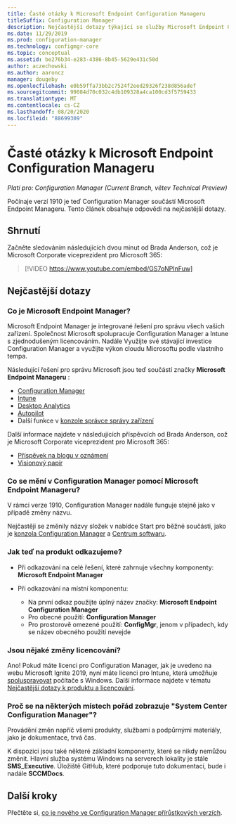 ```yaml
---
title: Časté otázky k Microsoft Endpoint Configuration Manageru
titleSuffix: Configuration Manager
description: Nejčastější dotazy týkající se služby Microsoft Endpoint Configuration Manager
ms.date: 11/29/2019
ms.prod: configuration-manager
ms.technology: configmgr-core
ms.topic: conceptual
ms.assetid: be276b34-e283-4386-8b45-5629e431c50d
author: aczechowski
ms.author: aaroncz
manager: dougeby
ms.openlocfilehash: e0b59ffa73bb2c7524f2eed29326f238d856adef
ms.sourcegitcommit: 99084d70c032c4db109328a4ca100cd3f5759433
ms.translationtype: MT
ms.contentlocale: cs-CZ
ms.lasthandoff: 08/20/2020
ms.locfileid: "88699309"
---
```

# <a name="microsoft-endpoint-configuration-manager-faq"></a>Časté otázky k Microsoft Endpoint Configuration Manageru

*Platí pro: Configuration Manager (Current Branch, větev Technical Preview)*

Počínaje verzí 1910 je teď Configuration Manager součástí Microsoft Endpoint Manageru. Tento článek obsahuje odpovědi na nejčastější dotazy.

## <a name="summary"></a>Shrnutí

Začněte sledováním následujících dvou minut od Brada Anderson, což je Microsoft Corporate viceprezident pro Microsoft 365:

> [!VIDEO https://www.youtube.com/embed/GS7oNPInFuw]

## <a name="faqs"></a>Nejčastější dotazy

### <a name="what-is-microsoft-endpoint-manager"></a>Co je Microsoft Endpoint Manager?

Microsoft Endpoint Manager je integrované řešení pro správu všech vašich zařízení. Společnost Microsoft spolupracuje Configuration Manager a Intune s zjednodušeným licencováním. Nadále Využijte své stávající investice Configuration Manager a využijte výkon cloudu Microsoftu podle vlastního tempa.

Následující řešení pro správu Microsoft jsou teď součástí značky **Microsoft Endpoint Manageru** :

- [Configuration Manager](/configmgr)
- [Intune](/intune)
- [Desktop Analytics](../../desktop-analytics/overview.md)
- [Autopilot](/intune/enrollment/enrollment-autopilot)
- Další funkce v [konzole správce správy zařízení](https://techcommunity.microsoft.com/t5/enterprise-mobility-security/microsoft-intune-rolls-out-an-improved-streamlined-endpoint/ba-p/937760)

Další informace najdete v následujících příspěvcích od Brada Anderson, což je Microsoft Corporate viceprezident pro Microsoft 365:

- [Příspěvek na blogu v oznámení](https://aka.ms/cmannounce)
- [Visionový papír](https://aka.ms/MEMVisionPaper)

### <a name="what-things-change-in-configuration-manager-with-microsoft-endpoint-manager"></a>Co se mění v Configuration Manager pomocí Microsoft Endpoint Manageru?

V rámci verze 1910, Configuration Manager nadále funguje stejně jako v případě změny názvu.

Nejčastěji se změnily názvy složek v nabídce Start pro běžné součásti, jako je [konzola Configuration Manager](../servers/manage/admin-console.md#bkmk_open) a [Centrum softwaru](software-center.md#bkmk_open).

### <a name="how-do-we-refer-to-the-product-now"></a>Jak teď na produkt odkazujeme?

- Při odkazování na celé řešení, které zahrnuje všechny komponenty: **Microsoft Endpoint Manager**

- Při odkazování na místní komponentu:
  - Na první odkaz použijte úplný název značky: **Microsoft Endpoint Configuration Manager**
  - Pro obecné použití: **Configuration Manager**
  - Pro prostorově omezené použití: **ConfigMgr**, jenom v případech, kdy se název obecného použití nevejde

### <a name="are-there-any-licensing-changes"></a>Jsou nějaké změny licencování?

Ano! Pokud máte licenci pro Configuration Manager, jak je uvedeno na webu Microsoft Ignite 2019, nyní máte licenci pro Intune, která umožňuje [spoluspravovat](../../comanage/overview.md) počítače s Windows. Další informace najdete v tématu [Nejčastější dotazy k produktu a licencování](product-and-licensing-faq.md#bkmk_mem).

### <a name="why-do-i-still-see-system-center-configuration-manager-some-places"></a>Proč se na některých místech pořád zobrazuje "System Center Configuration Manager"?

Provádění změn napříč všemi produkty, službami a podpůrnými materiály, jako je dokumentace, trvá čas.

K dispozici jsou také některé základní komponenty, které se nikdy nemůžou změnit. Hlavní služba systému Windows na serverech lokality je stále **SMS_Executive**. Úložiště GitHub, které podporuje tuto dokumentaci, bude i nadále **SCCMDocs**.

## <a name="next-steps"></a>Další kroky

Přečtěte si, [co je nového ve Configuration Manager přírůstkových verzích](../plan-design/changes/whats-new-incremental-versions.md).